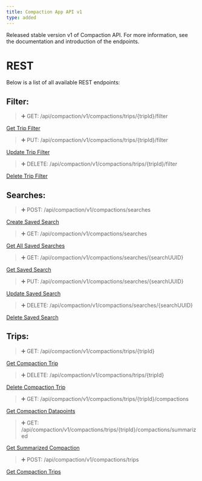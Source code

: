 ```yaml
---
title: Compaction App API v1
type: added
---
```


Released stable version v1 of Compaction API. For more information, see the documentation and introduction of the endpoints.

# REST

Below is a list of all available REST endpoints:

## Filter:

> ➕ GET: /api/compaction/v1/compactions/trips/{tripId}/filter

[Get Trip Filter](ref:gettripfilter)

> ➕ PUT: /api/compaction/v1/compactions/trips/{tripId}/filter

[Update Trip Filter](ref:updatetripfilter)

> ➕ DELETE: /api/compaction/v1/compactions/trips/{tripId}/filter

[Delete Trip Filter](ref:deletetripfilter)

## Searches:

> ➕ POST: /api/compaction/v1/compactions/searches

[Create Saved Search](ref:createsavedsearch)

> ➕ GET: /api/compaction/v1/compactions/searches

[Get All Saved Searches](ref:getallsavedsearches)

> ➕ GET: /api/compaction/v1/compactions/searches/{searchUUID}

[Get Saved Search](ref:getsavedsearch)

> ➕ PUT: /api/compaction/v1/compactions/searches/{searchUUID}

[Update Saved Search](ref:updatesavedsearch)

> ➕ DELETE: /api/compaction/v1/compactions/searches/{searchUUID}

[Delete Saved Search](ref:deletesavedsearch)

## Trips:

> ➕ GET: /api/compaction/v1/compactions/trips/{tripId}

[Get Compaction Trip](ref:getcompactiontrip)

> ➕ DELETE: /api/compaction/v1/compactions/trips/{tripId}

[Delete Compaction Trip](ref:deletecompactiontrip)

> ➕ GET: /api/compaction/v1/compactions/trips/{tripId}/compactions

[Get Compaction Datapoints](ref:getcompactiondatapoints)

> ➕ GET: /api/compaction/v1/compactions/trips/{tripId}/compactions/summarized

[Get Summarized Compaction](ref:getsummarizedcompaction)

> ➕ POST: /api/compaction/v1/compactions/trips

[Get Compaction Trips](ref:getcompactiontrips)